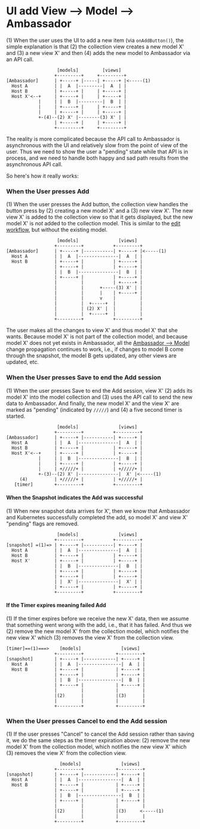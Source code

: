 # UI add View --> Model --> Ambassador

(1) When the user uses the UI to add a new item (via `onAddButton()`), the simple explanation
is that (2) the collection view creates a new model X' and (3) a new view X' and then (4) adds the new
model to Ambassador via an API call.

                       [models]         [views]
                      +---------+     +---------+
    [Ambassador]      | +-----+ |-----| +-----+ |<-----(1)
      Host A          | |  A  |---------|  A  | |
      Host B          | +-----+ |     | +-----+ |
      Host X'<--+     | +-----+ |     | +-----+ |
                |     | |  B  |---------|  B  | |
                |     | +-----+ |     | +-----+ |
                |     | +-----+ |     | +-----+ |
                +-(4)--(2) X' |--------(3) X' | |
                      | +-----+ |     | +-----+ |
                      +---------+     +---------+

The reality is more complicated because the API call to Ambassador is asynchronous with the UI and relatively
slow from the point of view of the user. Thus we need to show the user a "pending" state while that API is
in process, and we need to handle both happy and sad path results from the asynchronous API call.

So here's how it really works:

### When the User presses Add

(1) When the user presses the Add button, the collection view handles the button press by
(2) creating a new model X' and a (3) new view X'. The new view X' is added to the collection view
so that it gets displayed, but the new model X' is _not_ added to the collection model. This
is similar to the [edit workflow](ui_update_to_ambassador.md), but without the existing model.

                       [models]               [views]
                      +---------+           +---------+
    [Ambassador]      | +-----+ |-----------| +-----+ |<-----(1)
      Host A          | |  A  |---------------|  A  | |
      Host B          | +-----+ |           | +-----+ |
                      | +-----+ |           | +-----+ |
                      | |  B  |---------------|  B  | |
                      | +-----+ |           | +-----+ |
                      |         |           | +-----+ |
                      |         |      +-----(3) X' | |
                      |         |      |    | +-----+ |
                      |         |      v    |         |
                      |         |  +-----+  |         |
                      |         | (2) X' |  |         |
                      |         |  +-----+  |         |
                      +---------+           +---------+

The user makes all the changes to view X' and thus model X' that she wants. Because model X' is not part
of the collection model, and because model X' does not yet exists in Ambassador, all the 
[Ambassador --> Model](ambassador_to_model_to_view.md) change propagation continues to work, i.e., if
changes to model B come through the snapshot, the model B gets updated, any other views are
updated, etc.

### When the User presses Save to end the Add session

(1) When the user presses Save to end the Add session, view X' (2) adds its model X' 
into the model collection and (3) uses the API call
to send the new data to Ambassador. And finally, the new model X' and the view X' are
marked as "pending" (indicated by `/////`) and (4) a five second timer is started.

                       [models]               [views]
                      +---------+           +---------+
    [Ambassador]      | +-----+ |-----------| +-----+ |
      Host A          | |  A  |---------------|  A  | |
      Host B          | +-----+ |           | +-----+ |
      Host X'<--+     | +-----+ |           | +-----+ |
                |     | |  B  |---------------|  B  | |
                |     | +-----+ |           | +-----+ |
                |     | +/////+ |           | +/////+ |
                +-(3)--(2) X' |---------------|  X' |<-----(1)
         (4)          | +/////+ |           | +/////+ |
       [timer]        +---------+           +---------+


#### When the Snapshot indicates the Add was successful

(1) When new snapshot data arrives for X', then we know that Ambassador and Kubernetes
successfully completed the add, so model X' and view X' "pending" flags are removed.

                       [models]               [views]
                      +---------+           +---------+
    [snapshot] =(1)=> | +-----+ |-----------| +-----+ |
      Host A          | |  A  |---------------|  A  | |
      Host B          | +-----+ |           | +-----+ |
      Host X'         | +-----+ |           | +-----+ |
                      | |  B  |---------------|  B  | |
                      | +-----+ |           | +-----+ |
                      | +-----+ |           | +-----+ |
                      | |  X' |---------------|  X' | |
                      | +-----+ |           | +-----+ |
                      +---------+           +---------+


#### If the Timer expires meaning failed Add

(1) If the timer expires before we receive the new X' data, then we assume that something went
wrong with the add, i.e., that it has failed. And thus we (2) remove the new model X' from the collection
model, which notifies the new view X' which (3) removes the view X' from the collection view.

    [timer]==(1)===>    [models]               [views]
                      +---------+            +---------+
    [snapshot]        | +-----+ |------------| +-----+ |
      Host A          | |  A  |----------------|  A  | |
      Host B          | +-----+ |            | +-----+ |
                      | +-----+ |            | +-----+ |
                      | |  B  |----------------|  B  | |
                      | +-----+ |            | +-----+ |
                      |         |            |         |
                      |(2)      |            |(3)      |
                      |         |            |         |
                      +---------+            +---------+
                      

### When the User presses Cancel to end the Add session

(1) If the user presses "Cancel" to cancel the Add session rather than saving it, we 
do the same steps as the timer expiration above: (2) remove the new model X' from the collection
model, which notifies the new view X' which (3) removes the view X' from the collection view.

                        [models]               [views]
                      +---------+            +---------+
    [snapshot]        | +-----+ |------------| +-----+ |
      Host A          | |  A  |----------------|  A  | |
      Host B          | +-----+ |            | +-----+ |
                      | +-----+ |            | +-----+ |
                      | |  B  |----------------|  B  | |
                      | +-----+ |            | +-----+ |
                      |         |            |         |
                      |(2)      |            |(3)     <-----(1)
                      |         |            |         |
                      +---------+            +---------+



 
